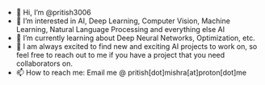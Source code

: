 - 👋 Hi, I’m @pritish3006
- 👀 I’m interested in AI, Deep Learning, Computer Vision, Machine Learning, Natural Language Processing and everything else AI
- 🌱 I’m currently learning about Deep Neural Networks, Optimization, etc. 
- 💞️ I am always excited to find new and exciting AI projects to work on, so feel free to reach out to me if you have a project that you need collaborators on.
- 📫 How to reach me: Email me @ pritish[dot]mishra[at]proton[dot]me

<!---
pritish3006/pritish3006 is a ✨ special ✨ repository because its `README.md` (this file) appears on your GitHub profile.
You can click the Preview link to take a look at your changes.
--->
